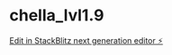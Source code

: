 # chella_lvl1.9

[Edit in StackBlitz next generation editor ⚡️](https://stackblitz.com/~/github.com/anmolrishi/chella_lvl1.9)